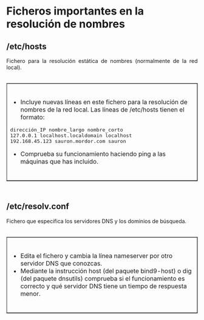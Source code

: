 # Ficheros importantes en la resolución de nombres
<h2 style="text-align: justify;">/etc/hosts</h2>
<div style="text-align: justify;"> </div>
<div> </div>
<div style="text-align: justify;">Fichero para la resolución estática de nombres (normalmente de la red local).<br /></div><br />
<div style="text-align: justify;"> </div>
<div> </div>
<table width="100%" border="1" style="text-align: left; margin-left: 0px; margin-right: 0px;"><tbody>
  <tr>
    <td width="100%" valign="top"><br />
      <ul>
        <li>Incluye nuevas líneas en este fichero para la resolución de nombres de la red local. Las líneas de /etc/hosts tienen el formato:</li>
      </ul><pre>dirección_IP nombre_largo nombre_corto
127.0.0.1 localhost.localdomain localhost
192.168.45.123 sauron.mordor.com sauron</pre>
      <ul>
        <li>Comprueba su funcionamiento haciendo ping a las máquinas que has incluido.</li>
      </ul><br />
    </td>
  </tr></tbody>
</table>
<div style="text-align: justify;">
  <h2><br />/etc/resolv.conf</h2>Fichero que especifica los servidores DNS y los dominios de búsqueda.<br /><br />
  <table width="100%" border="1"><tbody>
    <tr>
      <td width="100%" valign="top"><br />
        <ul>
          <li>Edita el fichero y cambia la línea nameserver por otro servidor DNS que conozcas.</li>
          <li>Mediante la instrucción host (del paquete bind9-host) o dig (del paquete dnsutils) comprueba si el funcionamiento es correcto y qué servidor DNS tiene un tiempo de respuesta menor.</li>
        </ul><br />
      </td>
    </tr></tbody>
  </table><br /><br /></div>
